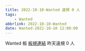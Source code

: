 ```yaml
---
title: 2022-10-10-Wanted 違規 0 人
tags:
    - Wanted
abbrlink: 2022-10-10-Wanted
date: Wanted-2022-10-10 12:00:00
---
```

Wanted 板 [板規連結](https://www.ptt.cc/bbs/Wanted/M.1608829773.A.D3B.html)
昨天違規 0 人
